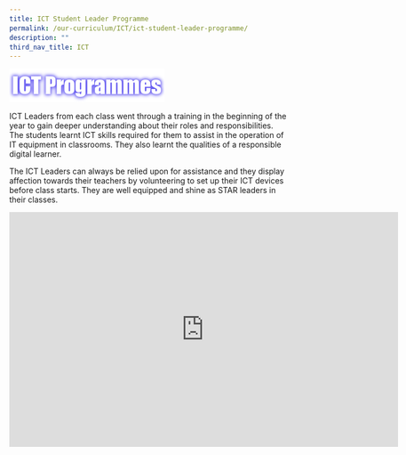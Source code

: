 ```yaml
---
title: ICT Student Leader Programme
permalink: /our-curriculum/ICT/ict-student-leader-programme/
description: ""
third_nav_title: ICT
---
```

![](/images/ICTPrg.png)

ICT Leaders from each class went through a training in the beginning of the year to gain deeper understanding about their roles and responsibilities. The students learnt ICT skills required for them to assist in the operation of IT equipment in classrooms. They also learnt the qualities of a responsible digital learner.

The ICT Leaders can always be relied upon for assistance and they display affection towards their teachers by volunteering to set up their ICT devices before class starts. They are well equipped and shine as STAR leaders in their classes.

<center><iframe allowfullscreen="true" height="422" width="700" frameborder="0" src="https://docs.google.com/presentation/d/e/2PACX-1vSP8zQrCqNVs0gY0jUnXXWmdYLa7xxbdc5a5FCsAzLoPFK-ZC29NYwra-od0XvvASeKRycwKBzN2EPb/embed?start=false&amp;loop=false&amp;delayms=3000"></iframe></center>